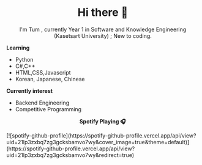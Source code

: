 <h1 align="center">Hi there 👋</h1>


<!--
**TopsonArcana/TopsonArcana** is a ✨ _special_ ✨ repository because its `README.md` (this file) appears on your GitHub profile.

Here are some ideas to get you started:

- 🔭 I’m currently working on ...
- 🌱 I’m currently learning ...
- 👯 I’m looking to collaborate on ...
- 🤔 I’m looking for help with ...
- 💬 Ask me about ...
- 📫 How to reach me: ...
- 😄 Pronouns: ...
- ⚡ Fun fact: ...
-->
<p align="center">
 I'm Tum , currently Year 1 in Software and Knowledge Engineering (Kasetsart University) ;   
 New to coding.        
 </p>  
   
<p><strong>Learning</strong></p>
<ul>
<li>Python</li>
<li>C#,C++</li>
<li>HTML,CSS,Javascript</li>
<li>Korean, Japanese, Chinese</li>
</ul>  
  
    
**Currently interest**     
  - Backend Engineering             
  - Competitive Programming  
  
<p align="center"><strong>Spotify Playing 🎧</strong></p>  
[![spotify-github-profile](https://spotify-github-profile.vercel.app/api/view?uid=21lp3zxbq7zg3gcksbamvo7wy&cover_image=true&theme=default)](https://spotify-github-profile.vercel.app/api/view?uid=21lp3zxbq7zg3gcksbamvo7wy&redirect=true)


